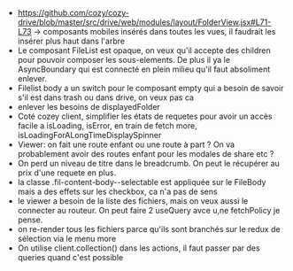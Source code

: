 - https://github.com/cozy/cozy-drive/blob/master/src/drive/web/modules/layout/FolderView.jsx#L71-L73 -> composants mobiles insérés dans toutes les vues, il faudrait les insérer plus haut dans l'arbre
- Le composant FileList est opaque, on veux qu'il accepte des children pour pouvoir composer les sous-elements. De plus il ya le AsyncBoundary qui est connecté en plein milieu qu'il faut absoliment enlever.
- Filelist body a un switch pour le composant empty qui a besoin de savoir s'il est dans trash ou dans drive, on veux pas ca
- enlever les besoins de displayedFolder
- Coté cozey client, simplifier les états de requetes pour avoir un accès facile a isLoading, isError, en train de fetch more, isLoadingForALongTimeDisplaySpinner
- Viewer: on fait une route enfant ou une route à part ? On va probablement avoir des routes enfant pour les modales de share etc ?
- On perd un niveau de titre dans le breadcrumb. On peut le récupérer au prix d'une requete en plus.
- la classe .fil-content-body--selectable est appliquée sur le FileBody mais a des effets sur les checkbox, ca n'a pas de sens
- le viewer a besoin de la liste des fichiers, mais on veux aussi le connecter au routeur. On peut faire 2 useQuery avce u,ne fetchPolicy je pense.
- on re-render tous les fichiers parce qu'ils sont branchés sur le redux de sélection via le menu more
- On utilise client.collection() dans les actions, il faut passer par des queries quand c'est possible
